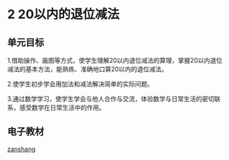 # 2 20以内的退位减法

## 单元目标

1.借助操作、画图等方式，使学生理解20以内退位减法的算理，掌握20以内退位减法的基本方法，能熟练、准确地口算20以内的退位减法。

2.使学生初步学会用加法和减法解决简单的实际问题。

3.通过数学学习，使学生学会与他人合作与交流，体验数学与日常生活的密切联系，感受数学在日常生活中的作用。

## 电子教材

<Epep grade="xxsx1b" :pep="1221001102121" :pages="8" :paged="26" ></Epep>

[zanshang](../res/zanshang.md ':include')